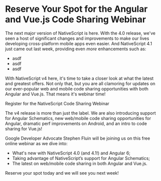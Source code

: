 # Reserve Your Spot for the Angular and Vue.js Code Sharing Webinar

The next major version of NativeScript is here. With the 4.0 release, we've seen a host of significant changes and improvements to make our lives developing cross-platform mobile apps even easier. And NativeScript 4.1 just came out last week, providing even *more* enhancements such as:

- asdf
- asdf
- asdf

With NativeScript v4 here, it's time to take a closer look at what the latest and greatest offers. Not only that, but you are all clamoring for updates on our ever-popular web and mobile code sharing opportunities with both Angular and Vue.js. That means it's webinar time!

Register for the NativeScript Code Sharing Webinar

The v4 release is more than just the label. We are also introducing support for Angular Schematics, new web/mobile code sharing opportunities for Angular, dramatic perf improvements on Android, and an intro to code sharing for Vue.js!

Google Developer Advocate Stephen Fluin will be joining us on this free online webinar as we dive into:

- What's new with NativeScript 4.0 (and 4.1!) and Angular 6;
- Taking advantage of NativeScript’s support for Angular Schematics;
- The latest on web/mobile code sharing in both Angular and Vue.js.

Reserve your spot today and we will see you next week!